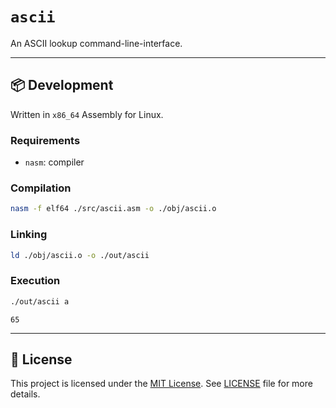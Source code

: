 # `ascii`

An ASCII lookup command-line-interface.

---

## 📦 Development

Written in `x86_64` Assembly for Linux.

### Requirements

- `nasm`: compiler

### Compilation

```sh
nasm -f elf64 ./src/ascii.asm -o ./obj/ascii.o
```

### Linking

```sh
ld ./obj/ascii.o -o ./out/ascii
```

### Execution

```sh
./out/ascii a
```

```
65
```

---

## 📄 License

This project is licensed under the [MIT License](./LICENSE). See [LICENSE](./LICENSE) file for more details.
